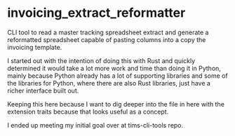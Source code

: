 # invoicing_extract_reformatter
CLI tool to read a master tracking spreadsheet extract and generate a reformatted spreadsheet capable of pasting columns into a copy the invoicing template.

I started out with the intention of doing this with Rust and quickly determined it would take a lot more work and time than doing it in Python, mainly because Python already has a lot of supporting libraries and some of the libraries for Python, where there are also Rust libraries, just have a richer interface built out.

Keeping this here because I want to dig deeper into the file in here with the extension traits because that looks useful as a concept.

I ended up meeting my initial goal over at tims-cli-tools repo.
